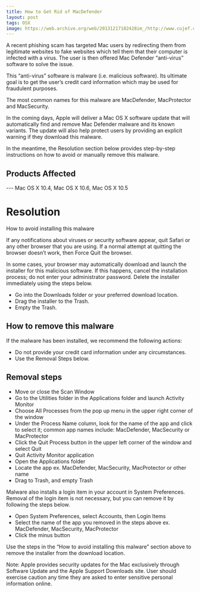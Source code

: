 ```yaml
---
title: How to Get Rid of MacDefender
layout: post
tags: OSX
image: https://web.archive.org/web/20131217102428im_/http://www.cujef.com/wpress/wp-content/uploads/2011/05/MacDefender-300x226.png
---
```


A recent phishing scam has targeted Mac users by redirecting them from legitimate websites to fake websites which tell them that their computer is infected with a virus. The user is then offered Mac Defender “anti-virus” software to solve the issue.

This “anti-virus” software is malware (i.e. malicious software).  Its ultimate goal is to get the user’s credit card information which may be used for fraudulent purposes.

The most common names for this malware are MacDefender, MacProtector and MacSecurity.

In the coming days, Apple will deliver a Mac OS X software update that will automatically find and remove Mac Defender malware and its known variants.  The update will also help protect users by providing an explicit warning if they download this malware.

In the meantime, the Resolution section below provides step-by-step instructions on how to avoid or manually remove this malware.

## Products Affected

--- Mac OS X 10.4, Mac OS X 10.6, Mac OS X 10.5

# Resolution

How to avoid installing this malware

If any notifications about viruses or security software appear, quit Safari or any other browser that you are using. If a normal attempt at quitting the browser doesn’t work, then Force Quit the browser.

In some cases, your browser may automatically download and launch the installer for this malicious software.  If this happens, cancel the installation process; do not enter your administrator password.  Delete the installer immediately using the steps below.

- Go into the Downloads folder or your preferred download location.
- Drag the installer to the Trash.
- Empty the Trash.

## How to remove this malware

If the malware has been installed, we recommend the following actions:
- Do not provide your credit card information under any circumstances.
- Use the Removal Steps below.

## Removal steps

- Move or close the Scan Window
- Go to the Utilities folder in the Applications folder and launch Activity Monitor
- Choose All Processes from the pop up menu in the upper right corner of the window
- Under the Process Name column, look for the name of the app and click to select it; common app names include: MacDefender, MacSecurity or MacProtector
- Click the Quit Process button in the upper left corner of the window and select Quit
- Quit Activity Monitor application
- Open the Applications folder
- Locate the app ex. MacDefender, MacSecurity, MacProtector or other name
- Drag to Trash, and empty Trash

Malware also installs a login item in your account in System Preferences. Removal of the login item is not necessary, but you can remove it by following the steps below.

- Open System Preferences, select Accounts, then Login Items 
- Select the name of the app you removed in the steps above ex. MacDefender, MacSecurity, MacProtector
- Click the minus button

Use the steps in the “How to avoid installing this malware” section above to remove the installer from the download location.

Note: Apple provides security updates for the Mac exclusively through Software Update and the Apple Support Downloads site. User should exercise caution any time they are asked to enter sensitive personal information online.
